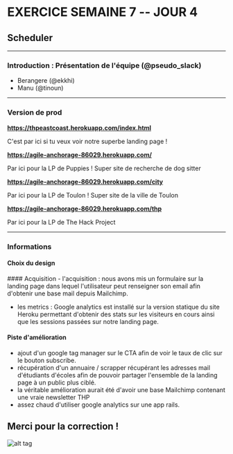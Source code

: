 # EXERCICE SEMAINE 7 -- JOUR 4
## Scheduler

-------------

### Introduction : Présentation de l'équipe (@pseudo_slack)
- Berangere (@ekkhi)
- Manu (@tinoun)

------------

### Version de prod

**https://thpeastcoast.herokuapp.com/index.html**
<p>C'est par ici si tu veux voir notre superbe landing page !</p>

**https://agile-anchorage-86029.herokuapp.com/**
<p>Par ici pour la LP de Puppies ! Super site de recherche de dog sitter</p>

**https://agile-anchorage-86029.herokuapp.com/city**
<p>Par ici pour la LP de Toulon ! Super site de la ville de Toulon</p>

**https://agile-anchorage-86029.herokuapp.com/thp**
<p>Par ici pour la LP de The Hack Project</p>


------------

### Informations 

#### Choix du design
<p>
	
</p>
#### Acquisition
- l'acquisition : nous avons mis un formulaire sur la landing page dans lequel l'utilisateur peut renseigner son email afin d'obtenir une base mail depuis Mailchimp. 
    
- les metrics : Google analytics est installé sur la version statique du site Heroku permettant d'obtenir des stats sur les visiteurs en cours ainsi que les sessions passées sur notre landing page. 
    
#### Piste d'amélioration

    
   - ajout d'un google tag manager sur le CTA afin de voir le taux de clic sur le bouton subscribe. 
   - récupération d'un annuaire / scrapper récupérant les adresses mail d'étudiants d'écoles afin de pouvoir partager l'ensemble de la landing page à un public plus ciblé. 
   - la véritable amélioration aurait été d'avoir une base Mailchimp contenant une vraie newsletter THP 
   - assez chaud d'utiliser google analytics sur une app rails. 


## Merci pour la correction ! 


![alt tag](https://user-images.githubusercontent.com/37908682/38898586-acc9ed70-4295-11e8-9433-fa83027043be.png)

